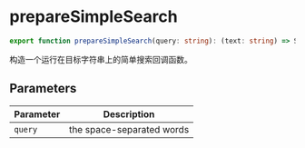 <!--
 * @Author: haifeng.lu haifeng.lu@ly.com
 * @Date: 2022-08-23 11:37:51
 * @LastEditors: haifeng.lu
 * @LastEditTime: 2023-02-15 09:24:54
 * @Description: 
-->
# prepareSimpleSearch

```ts
export function prepareSimpleSearch(query: string): (text: string) => SearchResult | null;
```

构造一个运行在目标字符串上的简单搜索回调函数。

## Parameters

| Parameter | Description |
|-----------|-------------|
| `query` | the space-separated words |
